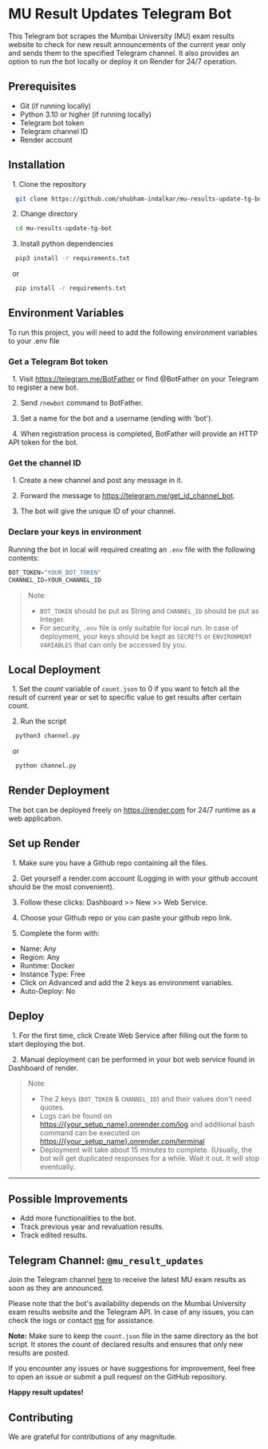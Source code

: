 
# MU Result Updates Telegram Bot

This Telegram bot scrapes the Mumbai University (MU) exam results website to check for new result announcements of the current year only and sends them to the specified Telegram channel. It also provides an option to run the bot locally or deploy it on Render for 24/7 operation.


## Prerequisites

- Git (if running locally)
- Python 3.10 or higher (if running locally)
- Telegram bot token
- Telegram channel ID
- Render account
## Installation

&nbsp; 1. Clone the repository
```bash
  git clone https://github.com/shubham-indalkar/mu-results-update-tg-bot.git
```
&nbsp; 2. Change directory
```bash
  cd mu-results-update-tg-bot
```
&nbsp; 3. Install python dependencies
```bash
  pip3 install -r requirements.txt
```
&nbsp; or
```bash
  pip install -r requirements.txt
```
    
## Environment Variables

To run this project, you will need to add the following environment variables to your .env file

### Get a Telegram Bot token

&nbsp; 1. Visit <https://telegram.me/BotFather> or find @BotFather on your Telegram to register a new bot. 

&nbsp; 2. Send `/newbot` command to BotFather.

&nbsp; 3. Set a name for the bot and a username (ending with 'bot').

&nbsp; 4. When registration process is completed, BotFather will provide an HTTP API token for the bot.

### Get the channel ID

&nbsp; 1. Create a new channel and post any message in it.

&nbsp; 2. Forward the message to <https://telegram.me/get_id_channel_bot>.

&nbsp; 3. The bot will give the unique ID of your channel.

### Declare your keys in environment

Running the bot in local will required creating an `.env` file with the following contents:

```python
BOT_TOKEN="YOUR_BOT_TOKEN"
CHANNEL_ID=YOUR_CHANNEL_ID
```

> Note:
> - `BOT_TOKEN` should be put as String and `CHANNEL_ID` should be put as Integer.
> - For security, `.env` file is only suitable for local run. In case of deployment, your keys should be kept as `SECRETS` or `ENVIRONMENT VARIABLES` that can only be accessed by you.
## Local Deployment

&nbsp; 1. Set the *count* variable of `count.json` to 0 if you want to fetch all the result of current year or set to specific value to get results after certain count.

&nbsp; 2. Run the script
```bash
  python3 channel.py
```
&nbsp; or
```bash
  python channel.py
```
## Render Deployment

The bot can be deployed freely on <https://render.com> for 24/7 runtime as a web application.

## Set up Render

&nbsp; 1. Make sure you have a Github repo containing all the files.

&nbsp; 2. Get yourself a render.com account (Logging in with your github account should be the most convenient).

&nbsp; 3. Follow these clicks: Dashboard >> New >> Web Service.

&nbsp; 4. Choose your Github repo or you can paste your github repo link.

&nbsp; 5. Complete the form with:

- Name: Any
- Region: Any
- Runtime: Docker
- Instance Type: Free
- Click on Advanced and add the 2 keys as environment variables. 
- Auto-Deploy: No

## Deploy

&nbsp; 1. For the first time, click Create Web Service after filling out the form to start deploying the bot.

&nbsp; 2. Manual deployment can be performed in your bot web service found in Dashboard of render.

> Note:
>
> - The 2 keys (`BOT_TOKEN` & `CHANNEL_ID`) and their values don't need quotes.
> - Logs can be found on <https://{your_setup_name}.onrender.com/log> and additional bash command can be executed on <https://{your_setup_name}.onrender.com/terminal>
> - Deployment will take about 15 minutes to complete. (Usually, the bot will get duplicated responses for a while. Wait it out. It will stop eventually.

---
## Possible Improvements

- Add more functionalities to the bot.
- Track previous year and revaluation results.
- Track edited results.

## Telegram Channel: `@mu_result_updates`

Join the Telegram channel [here](https://t.me/mu_result_updates) to receive the latest MU exam results as soon as they are announced.

Please note that the bot's availability depends on the Mumbai University exam results website and the Telegram API. In case of any issues, you can check the logs or contact [me](https://t.me/shubham_indalkar) for assistance.

**Note:** Make sure to keep the `count.json` file in the same directory as the bot script. It stores the count of declared results and ensures that only new results are posted.

If you encounter any issues or have suggestions for improvement, feel free to open an issue or submit a pull request on the GitHub repository.

**Happy result updates!**

## Contributing

We are grateful for contributions of any magnitude.

